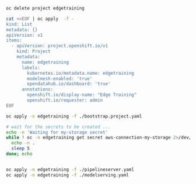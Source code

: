 ```bash

oc delete project edgetraining

cat <<EOF | oc apply  -f -
kind: List
metadata: {}
apiVersion: v1
items:
  - apiVersion: project.openshift.io/v1
    kind: Project
    metadata:
      name: edgetraining
      labels:
        kubernetes.io/metadata.name: edgetraining
        modelmesh-enabled: 'true'
        opendatahub.io/dashboard: 'true'
      annotations:
        openshift.io/display-name: "Edge Training"
        openshift.io/requester: admin
EOF

oc apply -n edgetraining -f ./bootstrap.project.yaml

# wait for the secrets to be created ...
echo -n 'Waiting for my-storage secret'
while ! oc -n edgetraining get secret aws-connection-my-storage 2>/dev/null ; do
  echo -n .
  sleep 5
done; echo


oc apply -n edgetraining -f ./pipelineserver.yaml
oc apply -n edgetraining -f ./modelserving.yaml

```





<!--
cat <<EOF | oc apply  -f -
kind: List
metadata: {}
apiVersion: v1
items:
  - apiVersion: serving.kserve.io/v1alpha1
    kind: ServingRuntime
    metadata:
      annotations:
        enable-auth: "false"
        enable-route: "true"
        opendatahub.io/disable-gpu: "true"
        opendatahub.io/template-display-name: OpenVINO Model Server
        opendatahub.io/template-name: ovms
        openshift.io/display-name: OVMS Server 01
      labels:
        name: ovms-server-01
        opendatahub.io/dashboard: "true"
      name: ovms-server-01
      namespace: edgetraining
    spec:
      builtInAdapter:
        memBufferBytes: 134217728
        modelLoadingTimeoutMillis: 90000
        runtimeManagementPort: 8888
        serverType: ovms
      containers:
      - args:
        - --port=8001
        - --rest_port=8888
        - --config_path=/models/model_config_list.json
        - --file_system_poll_wait_seconds=0
        - --grpc_bind_address=127.0.0.1
        - --rest_bind_address=127.0.0.1
        image: quay.io/opendatahub/openvino_model_server@sha256:20dbfbaf53d1afbd47c612d953984238cb0e207972ed544a5ea662c2404f276d
        name: ovms
        resources:
          limits:
            cpu: "2"
            memory: 8Gi
          requests:
            cpu: "1"
            memory: 4Gi
        volumeMounts:
        - mountPath: /dev/shm
          name: shm
      grpcDataEndpoint: port:8001
      grpcEndpoint: port:8085
      multiModel: true
      protocolVersions:
      - grpc-v1
      replicas: 1
      supportedModelFormats:
      - autoSelect: true
        name: openvino_ir
        version: opset1
      - autoSelect: true
        name: onnx
        version: "1"
      - autoSelect: true
        name: tensorflow
        version: "2"
      volumes:
      - emptyDir:
          medium: Memory
          sizeLimit: 2Gi
        name: shm

  - apiVersion: serving.kserve.io/v1beta1
    kind: InferenceService
    metadata:
      annotations:
        openshift.io/display-name: Fraud v01
        serving.kserve.io/deploymentMode: ModelMesh
      labels:
        name: fraud-v01
        opendatahub.io/dashboard: "true"
      name: fraud-v01
      namespace: edgetraining
    spec:
      predictor:
        model:
          modelFormat:
            name: onnx
            version: "1"
          runtime: ovms-server-01
          storage:
            key: aws-connection-my-storage
            path: modelv01/

  - apiVersion: datasciencepipelinesapplications.opendatahub.io/v1alpha1
    kind: DataSciencePipelinesApplication
    metadata:
      finalizers:
      - datasciencepipelinesapplications.opendatahub.io/finalizer
      name: pipelines-definition
      namespace: edgetraining
    spec:
      apiServer:
        applyTektonCustomResource: true
        archiveLogs: false
        autoUpdatePipelineDefaultVersion: true
        collectMetrics: true
        dbConfigConMaxLifetimeSec: 120
        deploy: true
        enableOauth: true
        enableSamplePipeline: false
        injectDefaultScript: true
        stripEOF: true
        terminateStatus: Cancelled
        trackArtifacts: true
      database:
        mariaDB:
          deploy: true
          pipelineDBName: mlpipeline
          pvcSize: 10Gi
          username: mlpipeline
      objectStorage:
        externalStorage:
          bucket: pipeline-artifacts
          host: minio-service.minio.svc:9000
          port: ''
          s3CredentialsSecret:
            accessKey: AWS_ACCESS_KEY_ID
            secretKey: AWS_SECRET_ACCESS_KEY
            secretName: aws-connection-pipeline-artifacts
          scheme: http
          secure: false
      persistenceAgent:
        deploy: true
        numWorkers: 2
      scheduledWorkflow:
        cronScheduleTimezone: UTC
        deploy: true

EOF



```



```
-->